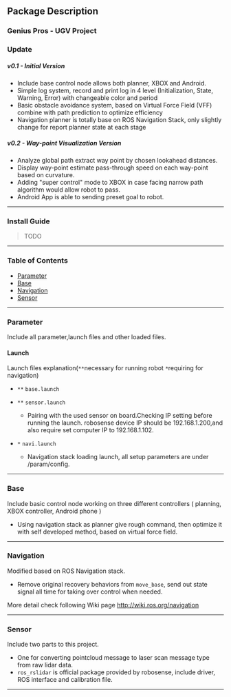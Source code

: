 

Package Description
---

### Genius Pros - UGV Project
### Update
##### v0.1 - Initial Version <br>
* Include base control node allows both planner, XBOX and Android.
* Simple log system, record and print log in 4 level (Initialization, State, Warning, Error) with changeable color and period
* Basic obstacle avoidance system, based on Virtual Force Field (VFF) combine with path prediction to optimize 
efficiency
* Navigation planner is totally base on ROS Navigation Stack, only slightly change for report planner state at each stage

##### v0.2 - Way-point Visualization Version <br>
* Analyze global path extract way point by chosen lookahead distances.
* Display way-point estimate pass-through speed on each way-point based on curvature.
* Adding "super control" mode to XBOX in case facing narrow path algorithm would allow robot to pass.
* Android App is able to sending preset goal to robot. 



---
### Install Guide
>TODO

---

### Table of Contents
  * [Parameter](#h1)
  * [Base](#h2)
  * [Navigation](#h3)
  * [Sensor](#h4)

---

### Parameter <a name="h1"></a>
Include all parameter,launch files and other loaded files. 

#### Launch
Launch files explanation(`**`necessary for running robot `*`requiring for navigation)

* `**` `base.launch` <br>

* `**` `sensor.launch` <br>
	* Pairing with the used sensor on board.Checking IP setting before running the launch. robosense device IP should be 192.168.1.200,and also require set computer IP to 192.168.1.102.

* `*` `navi.launch` <br>
	* Navigation stack loading launch, all setup parameters are under /param/config.

---

### Base <a name="h2"></a>
Include basic control node working on three different controllers ( planning, XBOX controller, Android phone )

* Using navigation stack as planner give rough command, then optimize it with self developed method, based on virtual force field.

---

### Navigation <a name="h3"></a>
Modified based on ROS Navigation stack.

* Remove original recovery behaviors from `move_base`, send out state signal all time for taking over control when needed. 

More detail check following Wiki page http://wiki.ros.org/navigation

---

### Sensor <a name="h4"></a>
Include two parts to this project. 

* One for converting pointcloud message to laser scan message type from raw lidar data. 
* `ros_rslidar` is official package provided by robosense, include driver, ROS interface and calibration file.

---




